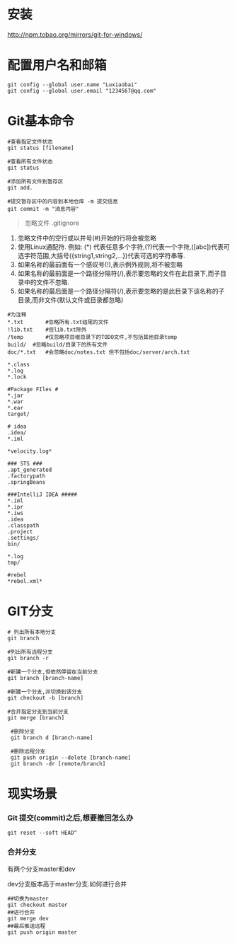 # 安装

http://npm.tobao.org/mirrors/git-for-windows/



# 配置用户名和邮箱

```shell
git config --global user.name "Luxiaobai"
git config --global user.email "1234567@qq.com"
```





# Git基本命令

```shell
#查看指定文件状态
git status [filename]

#查看所有文件状态
git status

#添加所有文件到暂存区
git add.

#提交暂存区中的内容到本地仓库 -m 提交信息
git commit -m "消息内容"
```

> 忽略文件 .gitignore

1. 忽略文件中的空行或以井号(#)开始的行将会被忽略
2. 使用Linux通配符. 例如: (*) 代表任意多个字符,(?)代表一个字符,([abc])代表可选字符范围,大括号({string1,string2,...})代表可选的字符串等.
3. 如果名称的最前面有一个感叹号(!),表示例外规则,将不被忽略
4. 如果名称的最前面是一个路径分隔符(/),表示要忽略的文件在此目录下,而子目录中的文件不忽略.
5. 如果名称的最后面是一个路径分隔符(/),表示要忽略的是此目录下该名称的子目录,而非文件(默认文件或目录都忽略)

```shell
#为注释
*.txt		#忽略所有.txt结尾的文件
!lib.txt	#但lib.txt除外
/temp		#仅忽略项目根目录下的TODO文件,不包括其他目录temp
build/	#忽略build/目录下的所有文件
doc/*.txt 	#会忽略doc/notes.txt 但不包括doc/server/arch.txt
```

 

```gitignore
*.class
*.log
*.lock

#Package FIles #
*.jar
*.war
*.ear
target/

# idea
.idea/
*.iml

*velocity.log*

### STS ###
.apt_generated
.factorypath
.springBeans

###IntelliJ IDEA #####
*.iml
*.ipr
*.iws
.idea
.classpath
.project
.settings/
bin/

*.log
tmp/

#rebel
*rebel.xml*

```



# GIT分支

```shell
# 列出所有本地分支
git branch

#列出所有远程分支
git branch -r 

#新建一个分支,但依然停留在当前分支
git branch [branch-name]

#新建一个分支,并切换到该分支
git checkout -b [branch]

#合并指定分支到当前分支
git merge [branch]
 
 #删除分支
 git branch d [branch-name]
 
 #删除远程分支
 git push origin --delete [branch-name]
 git branch -dr [remote/branch]
```





# 现实场景

### Git 提交(commit)之后,想要撤回怎么办

```shell
git reset --soft HEAD^
```



### 合并分支

有两个分支master和dev

dev分支版本高于master分支.如何进行合并

```shell
##切换为master
git checkout master
##进行合并
git merge dev
##最后推送远程
git push origin master
```


